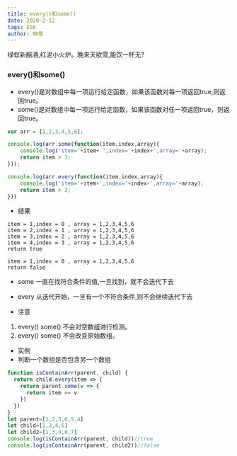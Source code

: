 ```yaml
---
title: every()和some()
date: 2020-2-12
tags: ES6
author: 映雪
---
```


绿蚁新醅酒,红泥小火炉。晚来天欲雪,能饮一杯无?

<!--more-->

### every()和some()

- every()是对数组中每一项运行给定函数，如果该函数对每一项返回true,则返回true。
- some()是对数组中每一项运行给定函数，如果该函数对任一项返回true，则返回true。

```js
var arr = [1,2,3,4,5,6];

console.log(arr.some(function(item,index,array){
    console.log('item='+item+ ',index='+index+',array='+array);
    return item > 3;
}));

console.log(arr.every(function(item,index,array){
    console.log('item='+item+',index='+index+',array='+array);
    return item > 3;
}))
```
- 结果

```
item = 1,index = 0 , array = 1,2,3,4,5,6
item = 2,index = 1 , array = 1,2,3,4,5,6
item = 3,index = 2 , array = 1,2,3,4,5,6
item = 4,index = 3 , array = 1,2,3,4,5,6
return true

item = 1,index = 0 , array = 1,2,3,4,5,6
return false 
```

- some 一直在找符合条件的值,一旦找到，就不会迭代下去
- every 从迭代开始，一旦有一个不符合条件,则不会继续迭代下去

- 注意
1.  every()  some() 不会对空数组进行检测。
2.  every()  some() 不会改变原始数组。

- 实例
- 判断一个数组是否包含另一个数组

```js
function isContainArr(parent, child) {
  return child.every(item => {
    return parent.some(v => {
      return item == v
    })
  })
}
let parent=[1,2,3,6,5,4]
let child=[1,3,4,6]
let child2=[1,3,4,6,7]
console.log(isContainArr(parent, child))//true
console.log(isContainArr(parent, child2))//false
```